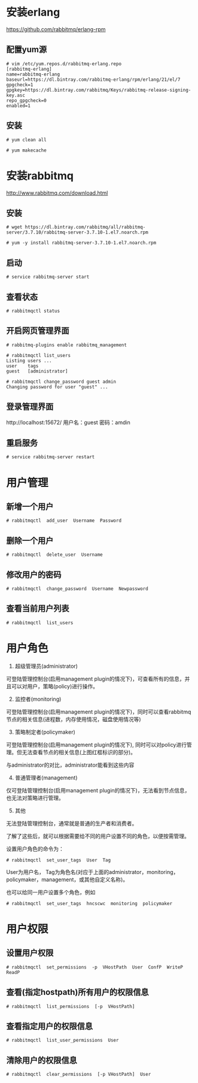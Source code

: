# 安装erlang
https://github.com/rabbitmq/erlang-rpm

## 配置yum源
```
# vim /etc/yum.repos.d/rabbitmq-erlang.repo
[rabbitmq-erlang]
name=rabbitmq-erlang
baseurl=https://dl.bintray.com/rabbitmq-erlang/rpm/erlang/21/el/7
gpgcheck=1
gpgkey=https://dl.bintray.com/rabbitmq/Keys/rabbitmq-release-signing-key.asc
repo_gpgcheck=0
enabled=1
```

## 安装
```
# yum clean all

# yum makecache
```

# 安装rabbitmq
http://www.rabbitmq.com/download.html

## 安装
```
# wget https://dl.bintray.com/rabbitmq/all/rabbitmq-server/3.7.10/rabbitmq-server-3.7.10-1.el7.noarch.rpm

# yum -y install rabbitmq-server-3.7.10-1.el7.noarch.rpm
```

## 启动
```
# service rabbitmq-server start
```

## 查看状态
```
# rabbitmqctl status
```

## 开启网页管理界面
```
# rabbitmq-plugins enable rabbitmq_management

# rabbitmqctl list_users
Listing users ...
user	tags
guest	[administrator]

# rabbitmqctl change_password guest admin
Changing password for user "guest" ...
```

## 登录管理界面
http://localhost:15672/
用户名：guest
密码：amdin

## 重启服务
```
# service rabbitmq-server restart
```

# 用户管理
## 新增一个用户
```
# rabbitmqctl  add_user  Username  Password
```

## 删除一个用户
```
# rabbitmqctl  delete_user  Username
```

## 修改用户的密码
```
# rabbitmqctl  change_password  Username  Newpassword
```

## 查看当前用户列表
```
# rabbitmqctl  list_users
```

# 用户角色

1. 超级管理员(administrator)

可登陆管理控制台(启用management plugin的情况下)，可查看所有的信息，并且可以对用户，策略(policy)进行操作。

2. 监控者(monitoring)

可登陆管理控制台(启用management plugin的情况下)，同时可以查看rabbitmq节点的相关信息(进程数，内存使用情况，磁盘使用情况等)

3. 策略制定者(policymaker)

可登陆管理控制台(启用management plugin的情况下), 同时可以对policy进行管理。但无法查看节点的相关信息(上图红框标识的部分)。

与administrator的对比，administrator能看到这些内容

4. 普通管理者(management)

仅可登陆管理控制台(启用management plugin的情况下)，无法看到节点信息，也无法对策略进行管理。

5. 其他

无法登陆管理控制台，通常就是普通的生产者和消费者。

了解了这些后，就可以根据需要给不同的用户设置不同的角色，以便按需管理。

设置用户角色的命令为：
```
# rabbitmqctl  set_user_tags  User  Tag
```
User为用户名， Tag为角色名(对应于上面的administrator，monitoring，policymaker，management，或其他自定义名称)。

也可以给同一用户设置多个角色，例如
```
# rabbitmqctl  set_user_tags  hncscwc  monitoring  policymaker
```

# 用户权限
## 设置用户权限
```
# rabbitmqctl  set_permissions  -p  VHostPath  User  ConfP  WriteP  ReadP
```

## 查看(指定hostpath)所有用户的权限信息
```
# rabbitmqctl  list_permissions  [-p  VHostPath]
```

## 查看指定用户的权限信息
```
# rabbitmqctl  list_user_permissions  User
```

##  清除用户的权限信息
```
# rabbitmqctl  clear_permissions  [-p VHostPath]  User
```

